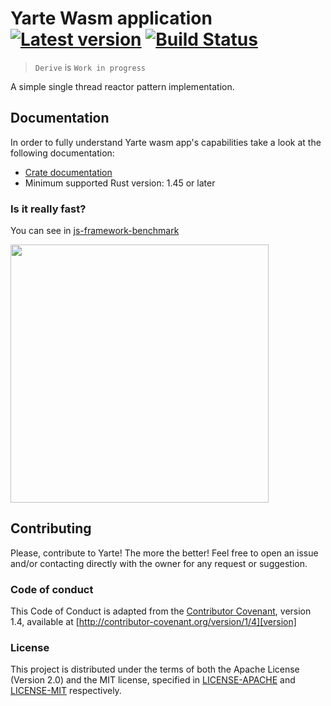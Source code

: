 # Yarte Wasm application [![Latest version](https://img.shields.io/crates/v/yarte_wasm_app.svg)](https://crates.io/crates/yarte_wasm_app) [![Build Status](https://travis-ci.org/botika/yarte.svg?branch=master)](https://travis-ci.org/botika/yarte)
> `Derive` is `Work in progress` 

A simple single thread reactor pattern implementation.


## Documentation
In order to  fully understand Yarte wasm app's capabilities take a look at the following documentation:
- [Crate documentation](https://docs.rs/yarte_wasm_app/)
- Minimum supported Rust version: 1.45 or later

### Is it really fast?
You can see in [js-framework-benchmark](https://github.com/krausest/js-framework-benchmark)

<img alt="" width="413" src="https://user-images.githubusercontent.com/3374055/89741479-f6908180-da91-11ea-8fb7-dcd6e7476c75.png">


## Contributing

Please, contribute to Yarte! The more the better! Feel free to open an issue and/or contacting directly with the 
owner for any request or suggestion.

### Code of conduct
This Code of Conduct is adapted from the [Contributor Covenant][homepage], version 1.4, available at [http://contributor-covenant.org/version/1/4][version]

[homepage]: http://contributor-covenant.org
[version]: http://contributor-covenant.org/version/1/4/

### License
This project is distributed under the terms of both the Apache License (Version 2.0) and the MIT license, specified in 
[LICENSE-APACHE](../LICENSE-APACHE) and [LICENSE-MIT](../LICENSE-MIT) respectively.
